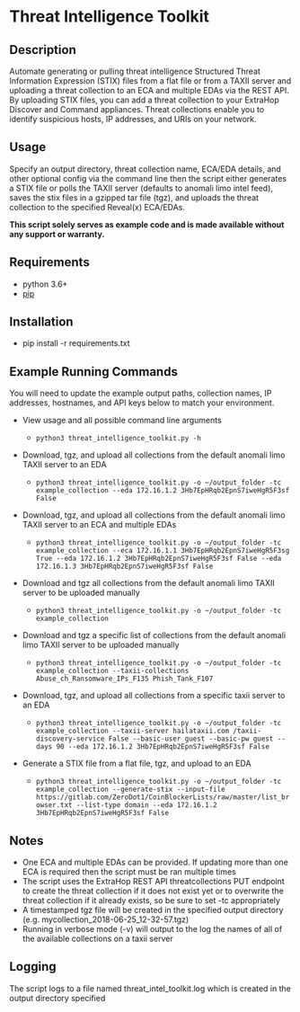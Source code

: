 # Threat Intelligence Toolkit

## Description
Automate generating or pulling threat intelligence Structured Threat Information Expression (STIX) files from a flat file or from a TAXII server and uploading a threat collection to an ECA and multiple EDAs via the REST API. By uploading STIX files, you can add a threat collection to your ExtraHop Discover and Command appliances. Threat collections enable you to identify suspicious hosts, IP addresses, and URIs on your network.

## Usage
Specify an output directory, threat collection name, ECA/EDA details, and other optional config via the command line then the script either generates a STIX file or polls the TAXII server (defaults to anomali limo intel feed), saves the stix files in a gzipped tar file (tgz), and uploads the threat collection to the specified Reveal(x) ECA/EDAs.

**This script solely serves as example code and is made available without any support or warranty.**

## Requirements
- python 3.6+
- [pip](https://pip.pypa.io/en/stable/installing/)

## Installation
- pip install -r requirements.txt

## Example Running Commands
You will need to update the example output paths, collection names, IP addresses, hostnames, and API keys below to match your environment.

- View usage and all possible command line arguments
  - `python3 threat_intelligence_toolkit.py -h`

- Download, tgz, and upload all collections from the default anomali limo TAXII server to an EDA
  - `python3 threat_intelligence_toolkit.py -o ~/output_folder -tc example_collection --eda 172.16.1.2 3Hb7EpHRqb2EpnS7iweHgR5F3sf False`

- Download, tgz, and upload all collections from the default anomali limo TAXII server to an ECA and multiple EDAs
  - `python3 threat_intelligence_toolkit.py -o ~/output_folder -tc example_collection --eca 172.16.1.1 3Hb7EpHRqb2EpnS7iweHgR5F3sg True --eda 172.16.1.2 3Hb7EpHRqb2EpnS7iweHgR5F3sf False --eda 172.16.1.3 3Hb7EpHRqb2EpnS7iweHgR5F3sf False`

- Download and tgz all collections from the default anomali limo TAXII server to be uploaded manually
  - `python3 threat_intelligence_toolkit.py -o ~/output_folder -tc example_collection`

- Download and tgz a specific list of collections from the default anomali limo TAXII server to be uploaded manually
  - `python3 threat_intelligence_toolkit.py -o ~/output_folder -tc example_collection --taxii-collections Abuse_ch_Ransomware_IPs_F135 Phish_Tank_F107`

- Download, tgz, and upload all collections from a specific taxii server to an EDA
  - `python3 threat_intelligence_toolkit.py -o ~/output_folder -tc example_collection --taxii-server hailataxii.com /taxii-discovery-service False --basic-user guest --basic-pw guest --days 90 --eda 172.16.1.2 3Hb7EpHRqb2EpnS7iweHgR5F3sf False`

- Generate a STIX file from a flat file, tgz, and upload to an EDA
  - `python3 threat_intelligence_toolkit.py -o ~/output_folder -tc example_collection --generate-stix --input-file https://gitlab.com/ZeroDot1/CoinBlockerLists/raw/master/list_browser.txt --list-type domain --eda 172.16.1.2 3Hb7EpHRqb2EpnS7iweHgR5F3sf False`

## Notes
- One ECA and multiple EDAs can be provided.  If updating more than one ECA is required then the script must be ran multiple times
- The script uses the ExtraHop REST API threatcollections PUT endpoint to create the threat collection if it does not exist yet or to overwrite the threat collection if it already exists, so be sure to set -tc appropriately
- A timestamped tgz file will be created in the specified output directory (e.g. mycollection_2018-06-25_12-32-57.tgz)
- Running in verbose mode (-v) will output to the log the names of all of the available collections on a taxii server

## Logging
The script logs to a file named threat_intel_toolkit.log which is created in the output directory specified
